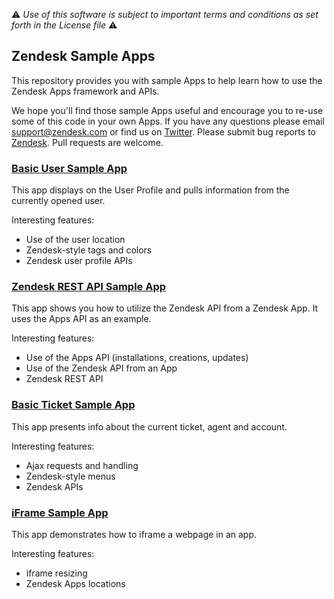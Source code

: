 :warning: *Use of this software is subject to important terms and conditions as set forth in the License file* :warning:

## Zendesk Sample Apps

This repository provides you with sample Apps to help learn how to use the Zendesk Apps framework and APIs.

We hope you'll find those sample Apps useful and encourage you to re-use some of this code in your own Apps. If you have any questions please email support@zendesk.com or find us on [Twitter](https://twitter.com/zendeskdevteam). Please submit bug reports to [Zendesk](https://support.zendesk.com/requests/new). Pull requests are welcome.


### [Basic User Sample App](./basic_user_sample)

This app displays on the User Profile and pulls information from the currently opened user.

Interesting features:

* Use of the user location
* Zendesk-style tags and colors
* Zendesk user profile APIs

### [Zendesk REST API Sample App](./zendesk_rest_api_sample)

This app shows you how to utilize the Zendesk API from a Zendesk App. It uses the Apps API as an example.

Interesting features:

* Use of the Apps API (installations, creations, updates)
* Use of the Zendesk API from an App
* Zendesk REST API

### [Basic Ticket Sample App](./basic_ticket_sample)

This app presents info about the current ticket, agent and account.

Interesting features:

* Ajax requests and handling
* Zendesk-style menus
* Zendesk APIs

### [iFrame Sample App](./iframe_sample_app_zendesk_apps)

This app demonstrates how to iframe a webpage in an app.

Interesting features:

* iframe resizing
* Zendesk Apps locations
